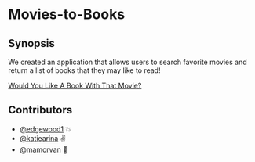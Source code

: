 # Movies-to-Books

## Synopsis

We created an application that allows users to search favorite movies and return a list of books that they may like to read!

[Would You Like A Book With That Movie?](https://applesauce-collaborative.github.io/Movies-to-Books/)

## Contributors

- [@edgewood1](https://www.github.com/edgewood1) :boom:
- [@katiearina](https://www.github.com/katiearina) :v:
- [@mamorvan](https://www.github.com/mamorvan) :koala: